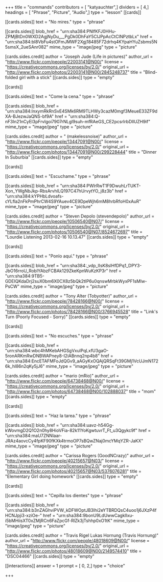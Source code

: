 +++
title = "commands"
contributors = [ "katyauchter",]
dividers = [ 4,]
headings = [ "Phrase", "Picture", "Audio",]
type = "lesson"
[[cards]]

[[cards.sides]]
text = "No mires."
type = "phrase"

[[cards.sides]]
blob_href = "urn:sha384:PNlfKFJ0HHu-ZPMjBtDn0WXD2AgjNyDu___PgDk0DhFaY5CIJPpAcCtCINPztbLx"
href = "urn:sha384:bI8VbFu4stOFmJMWF2Xgj18485F72drhq4KYpaHYuZsbms5N5smsX_2ueSAnr082"
mime_type = "image/jpeg"
type = "picture"

[cards.sides.credit]
author = "Joseph Jude (Life in pictures)"
author_url = "http://www.flickr.com/people/22003141@N00/"
license = "https://creativecommons.org/licenses/by/2.0/"
original_url = "http://www.flickr.com/photos/22003141@N00/2845248737"
title = "Blind-folded girl with a stick"
[[cards.sides]]
type = "empty"

[[cards]]

[[cards.sides]]
text = "Come la cena."
type = "phrase"

[[cards.sides]]
blob_href = "urn:sha384:lnxymRkRnSvE4SMk6RM9TLHWy3cazM0mgf3MeueE33ZF9dXA-BJezwJaQNS-bf9A"
href = "urn:sha384:Q-nF3In21nCyEI3pFrvlgoi7907rNLgI9suh-mfRAeGS_CE2pcsrIrbDllUZH9if"
mime_type = "image/jpeg"
type = "picture"

[cards.sides.credit]
author = " (makelessnoise)"
author_url = "http://www.flickr.com/people/13447091@N00/"
license = "https://creativecommons.org/licenses/by/2.0/"
original_url = "http://www.flickr.com/photos/13447091@N00/299228444"
title = "Dinner In Suburbia"
[[cards.sides]]
type = "empty"

[[cards]]

[[cards.sides]]
text = "Escuchame."
type = "phrase"

[[cards.sides]]
blob_href = "urn:sha384:PWlrRwT1F9DwuhLrTUKT-Xon_YWgNbJkp-RbsArvhlLQ197C47hUrvytYO_j8z3b"
href = "urn:sha384:kYPHbLdvoafs-cYLfla2nFkPmPhrCW4S9YAuev4CE9DpeWjh6mM8hrbRfoH0xAuR"
mime_type = "image/jpeg"
type = "picture"

[cards.sides.credit]
author = "Steven Depolo (stevendepolo)"
author_url = "http://www.flickr.com/people/10506540@N07/"
license = "https://creativecommons.org/licenses/by/2.0/"
original_url = "http://www.flickr.com/photos/10506540@N07/8524672697"
title = "Lourdie Listening 2013-02-16 10.13.47"
[[cards.sides]]
type = "empty"

[[cards]]

[[cards.sides]]
text = "Ponlo aquí."
type = "phrase"

[[cards.sides]]
blob_href = "urn:sha384:_vdp_IIsK8slHfDPq1_DPY3-JbO16rroU_RoblYAbzFCBAk129ZkeKpnWuKzKP3r"
href = "urn:sha384:9TB5-GDEIQKdaDrj2suX0bm6X0CX8z5bQk2tIP6u0qnswMrbkWyxPF1sMlw-PsCW"
mime_type = "image/jpeg"
type = "picture"

[cards.sides.credit]
author = "Tony Alter (Tobyotter)"
author_url = "http://www.flickr.com/people/78428166@N00/"
license = "https://creativecommons.org/licenses/by/2.0/"
original_url = "http://www.flickr.com/photos/78428166@N00/3766945528"
title = "Link's Turn (Poorly Focused - Sorry)"
[[cards.sides]]
type = "empty"

[[cards]]

[[cards.sides]]
text = "No escuches."
type = "phrase"

[[cards.sides]]
blob_href = "urn:sha384:wbc4hMKebAHGSgVxulPqLxfU3gaO-5ronARKmRwDNBWAPney8-I2iABnnq2np4b8"
href = "urn:sha384:EncETAFMFoJdQGv9_aAGyKxOQAjQRSqFt39GMj1VcUJmN1726k_hl86n2qKy5jJ6"
mime_type = "image/jpeg"
type = "picture"

[cards.sides.credit]
author = "mario (mRio)"
author_url = "http://www.flickr.com/people/64738468@N00/"
license = "https://creativecommons.org/licenses/by/2.0/"
original_url = "http://www.flickr.com/photos/64738468@N00/102888037"
title = "mom"
[[cards.sides]]
type = "empty"

[[cards]]

[[cards.sides]]
text = "Haz la tarea."
type = "phrase"

[[cards.sides]]
blob_href = "urn:sha384:uavz-h54Gg-kWovmgD2Q1O2n0hy8HioVFia-82k11YoKgwtuvrT_Ft_u3Qgykc9f"
href = "urn:sha384:maU7ZNNlaar-JRAz4aovcCy4fpKF90fKXk4trmoOP7sBQwZNaj0mcYMqYZR-JaKX"
mime_type = "image/jpeg"
type = "picture"

[cards.sides.credit]
author = "Carissa Rogers (GoodNCrazy)"
author_url = "http://www.flickr.com/people/40215657@N03/"
license = "https://creativecommons.org/licenses/by/2.0/"
original_url = "http://www.flickr.com/photos/40215657@N03/5376076281"
title = "Elementary Girl doing homework"
[[cards.sides]]
type = "empty"

[[cards]]

[[cards.sides]]
text = "Cepilla los dientes"
type = "phrase"

[[cards.sides]]
blob_href = "urn:sha384:b3nZAGhviPVW_kDFWOptJB3Ihi2eYTBRDQsC4uoo1j6JXzP4fHCNJpji3-xziOe-"
href = "urn:sha384:9bonU9LdUwwCagkIlxu-i5bMHiisXT0xZMjRCn6FaZpcGf-RlZk3jTshhp0xO1tK"
mime_type = "image/jpeg"
type = "picture"

[cards.sides.credit]
author = "Travis Rigel Lukas Hornung (Travis Hornung)"
author_url = "http://www.flickr.com/people/48018609@N00/"
license = "https://creativecommons.org/licenses/by/2.0/"
original_url = "http://www.flickr.com/photos/48018609@N00/2149574410"
title = "DSC04466"
[[cards.sides]]
type = "empty"

[[interactions]]
answer = 1
prompt = [ 0, 2,]
type = "choice"

+++
